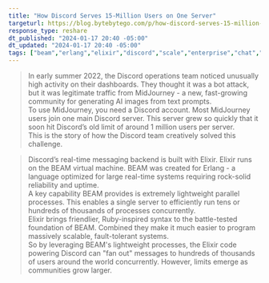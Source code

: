 ```yaml
---
title: "How Discord Serves 15-Million Users on One Server"
targeturl: https://blog.bytebytego.com/p/how-discord-serves-15-million-users
response_type: reshare
dt_published: "2024-01-17 20:40 -05:00"
dt_updated: "2024-01-17 20:40 -05:00"
tags: ["beam","erlang","elixir","discord","scale","enterprise","chat","communities"]
---
```


> In early summer 2022, the Discord operations team noticed unusually high activity on their dashboards. They thought it was a bot attack, but it was legitimate traffic from MidJourney - a new, fast-growing community for generating AI images from text prompts.
> <br>
> To use MidJourney, you need a Discord account. Most MidJourney users join one main Discord server. This server grew so quickly that it soon hit Discord’s old limit of around 1 million users per server.
> <br>
> This is the story of how the Discord team creatively solved this challenge.

> Discord’s real-time messaging backend is built with Elixir. Elixir runs on the BEAM virtual machine. BEAM was created for Erlang - a language optimized for large real-time systems requiring rock-solid reliability and uptime.
> <br>
> A key capability BEAM provides is extremely lightweight parallel processes. This enables a single server to efficiently run tens or hundreds of thousands of processes concurrently.
> <br>
> Elixir brings friendlier, Ruby-inspired syntax to the battle-tested foundation of BEAM. Combined they make it much easier to program massively scalable, fault-tolerant systems.
> <br>
> So by leveraging BEAM's lightweight processes, the Elixir code powering Discord can "fan out" messages to hundreds of thousands of users around the world concurrently. However, limits emerge as communities grow larger.
